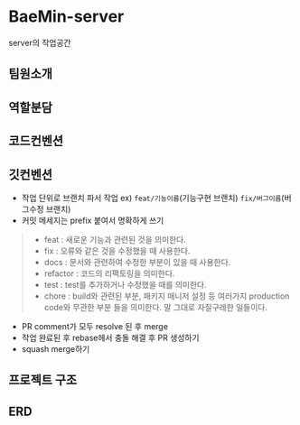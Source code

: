 # BaeMin-server
server의 작업공간

## 팀원소개

## 역할분담

## 코드컨벤션

## 깃컨벤션
- 작업 단위로 브랜치 파서 작업 ex) `feat/기능이름`(기능구현 브랜치) `fix/버그이름`(버그수정 브랜치)
- 커밋 메세지는 prefix 붙여서 명확하게 쓰기

> - feat : 새로운 기능과 관련된 것을 의미한다.
> - fix : 오류와 같은 것을 수정했을 때 사용한다.
> - docs : 문서와 관련하여 수정한 부분이 있을 때 사용한다.
> - refactor : 코드의 리팩토링을 의미한다.
> - test : test를 추가하거나 수정했을 때를 의미한다.
> - chore : build와 관련된 부분, 패키지 매니저 설정 등 여러가지 production code와 무관한 부분 들을 의미한다. 말 그대로 자질구레한 일들이다.

- PR comment가 모두 resolve 된 후 merge
- 작업 완료된 후 rebase헤서 충돌 해결 후 PR 생성하기
- squash merge하기

## 프로젝트 구조

## ERD
